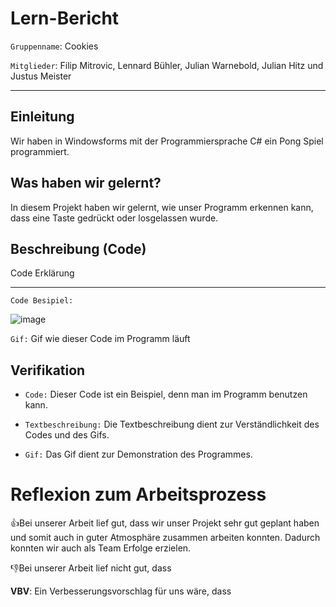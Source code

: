 # Lern-Bericht
`Gruppenname`: Cookies 

`Mitglieder`: Filip Mitrovic, Lennard Bühler, Julian Warnebold, Julian Hitz und Justus Meister

-----------------------------------------------------------------------------------------------------------------------------------------------------------------------
## Einleitung
Wir haben in Windowsforms mit der Programmiersprache C# ein Pong Spiel programmiert.


## Was haben wir gelernt?

In diesem Projekt haben wir gelernt, wie unser Programm erkennen kann, dass eine Taste gedrückt oder losgelassen wurde.

## Beschreibung (Code)

 Code Erklärung


-----------------------------------------------------------------------------------------------------------------------------------------------------------------------
`Code Besipiel:`

![image](https://user-images.githubusercontent.com/110892641/208367790-6b8b0638-fef0-491b-9198-0d18efbee2af.png)

`Gif:`
Gif wie dieser Code im Programm läuft



## Verifikation

* `Code:` Dieser Code ist ein Beispiel, denn man im Programm benutzen kann.

* `Textbeschreibung:` Die Textbeschreibung dient zur Verständlichkeit des Codes und des Gifs.

* `Gif:` Das Gif dient zur Demonstration des Programmes.

# Reflexion zum Arbeitsprozess


👍Bei unserer Arbeit lief gut, dass wir unser Projekt sehr gut geplant haben und somit auch in guter Atmosphäre zusammen arbeiten konnten. Dadurch konnten wir auch als Team Erfolge erzielen.


👎Bei unserer Arbeit lief nicht gut, dass


**VBV**: Ein Verbesserungsvorschlag für uns wäre, dass


